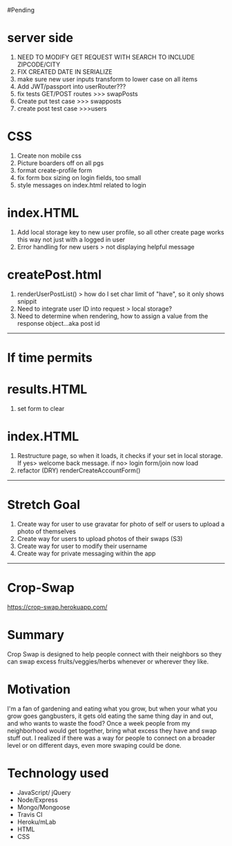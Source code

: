 #Pending

# server side
1. NEED TO MODIFY GET REQUEST WITH SEARCH TO INCLUDE ZIPCODE/CITY
1. FIX CREATED DATE IN SERIALIZE
1. make sure new user inputs transform to lower case on all items
1. Add JWT/passport into userRouter???
1. fix tests GET/POST routes >>> swapPosts
1. Create put test case >>> swapposts
1. create post test case >>>users

# CSS
1. Create non mobile css
1. Picture boarders off on all pgs
1. format create-profile form
1. fix form box sizing on login fields, too small
1. style messages on index.html related to login

# index.HTML
1. Add local storage key to new user profile, so all other create page works this way not just with a logged in user
1. Error handling for new users > not displaying helpful message

# createPost.html
1. renderUserPostList() > how do I set char limit of "have", so it only shows snippit
1. Need to integrate user ID into request > local storage?
1. Need to determine when rendering, how to assign a value from the response object...aka post id

---------------------------------
# If time permits

# results.HTML
1. set form to clear
# index.HTML
1. Restructure page, so when it loads, it checks if your set in local storage. If yes> welcome back message. if no> login form/join now load
1. refactor (DRY) renderCreateAccountForm()

-----------------------------

# Stretch Goal
1. Create way for user to use gravatar for photo of self or users to upload a
    photo of themselves
1. Create way for users to upload photos of their swaps (S3)
1. Create way for user to modify their username
1. Create way for private messaging within the app





-------------------------------
# Crop-Swap
https://crop-swap.herokuapp.com/

# Summary
Crop Swap is designed to help people connect with their neighbors so they can swap excess fruits/veggies/herbs whenever or wherever they like.

# Motivation
I'm a fan of gardening and eating what you grow, but when your what you grow goes gangbusters, it gets old
eating the same thing day in and out, and who wants to waste the food? Once a week people from my neighborhood would get together, bring what excess they have and swap stuff out. I realized if there was a
way for people to connect on a broader level or on different days, even more swaping could be done.

# Technology used
* JavaScript/ jQuery
* Node/Express
* Mongo/Mongoose
* Travis CI
* Heroku/mLab
* HTML
* CSS

